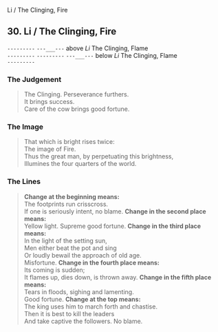 Li / The Clinging, Fire
## 30. Li / The Clinging, Fire
``---------``
``---___---`` above _Li_ The Clinging, Flame  
``---------``
``---------``
``---___---`` below _Li_ The Clinging, Flame  
``---------``
### The Judgement
> The Clinging. Perseverance furthers.  
 It brings success.  
 Care of the cow brings good fortune.
### The Image
> That which is bright rises twice:  
 The image of Fire.  
 Thus the great man, by perpetuating this brightness,  
 Illumines the four quarters of the world.
### The Lines

 > **Change at the beginning means:**  
 The footprints run crisscross.  
 If one is seriously intent, no blame.
 > **Change in the second place means:**  
 Yellow light. Supreme good fortune.
 > **Change in the third place means:**  
 In the light of the setting sun,  
 Men either beat the pot and sing  
 Or loudly bewail the approach of old age.  
 Misfortune.
 > **Change in the fourth place means:**  
 Its coming is sudden;  
 It flames up, dies down, is thrown away.
 > **Change in the fifth place means:**  
 Tears in floods, sighing and lamenting.  
 Good fortune.
 > **Change at the top means:**  
 The king uses him to march forth and chastise.  
 Then it is best to kill the leaders  
 And take captive the followers. No blame.



